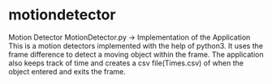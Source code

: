 # motiondetector
Motion Detector
MotionDetector.py -> Implementation of the Application
This is a motion detectors implemented with the help of python3. 
It uses the frame difference to detect a moving object within the frame.
The application also keeps track of time and creates a csv file(Times.csv) of when the object entered and exits the frame.

